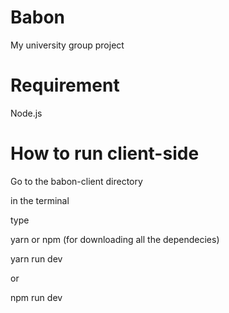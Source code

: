# Babon
My university group project

# Requirement
Node.js

# How to run client-side
Go to the babon-client directory

in the terminal

type

yarn or npm (for downloading all the dependecies)

yarn run dev

or 

npm run dev

